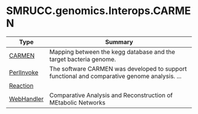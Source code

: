 ﻿
# SMRUCC.genomics.Interops.CARMEN

|Type|Summary|
|----|-------|
|[CARMEN](./CARMEN.md)|Mapping between the kegg database and the target bacteria genome.|
|[PerlInvoke](./PerlInvoke.md)|The software CARMEN was developed to support functional and comparative genome analysis.  ...|
|[Reaction](./Reaction.md)||
|[WebHandler](./WebHandler.md)|Comparative Analysis and Reconstruction of MEtabolic Networks|

